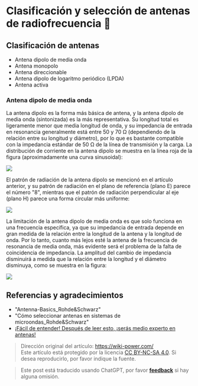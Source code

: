 # Clasificación y selección de antenas de radiofrecuencia 🚧

## Clasificación de antenas

- Antena dipolo de media onda
- Antena monopolo
- Antena direccionable
- Antena dipolo de logaritmo periódico (LPDA)
- Antena activa

### Antena dipolo de media onda

La antena dipolo es la forma más básica de antena, y la antena dipolo de media onda (sintonizada) es la más representativa. Su longitud total es ligeramente menor que media longitud de onda, y su impedancia de entrada en resonancia generalmente está entre 50 y 70 Ω (dependiendo de la relación entre su longitud y diámetro), por lo que es bastante compatible con la impedancia estándar de 50 Ω de la línea de transmisión y la carga. La distribución de corriente en la antena dipolo se muestra en la línea roja de la figura (aproximadamente una curva sinusoidal):

![](https://wiki-media-1253965369.cos.ap-guangzhou.myqcloud.com/img/20220620095017.png)

El patrón de radiación de la antena dipolo se mencionó en el artículo anterior, y su patrón de radiación en el plano de referencia (plano E) parece el número "8", mientras que el patrón de radiación perpendicular al eje (plano H) parece una forma circular más uniforme:

![](https://wiki-media-1253965369.cos.ap-guangzhou.myqcloud.com/img/20220615110744.png)

La limitación de la antena dipolo de media onda es que solo funciona en una frecuencia específica, ya que su impedancia de entrada depende en gran medida de la relación entre la longitud de la antena y la longitud de onda. Por lo tanto, cuanto más lejos esté la antena de la frecuencia de resonancia de media onda, más evidente será el problema de la falta de coincidencia de impedancia. La amplitud del cambio de impedancia disminuirá a medida que la relación entre la longitud y el diámetro disminuya, como se muestra en la figura:

![](https://wiki-media-1253965369.cos.ap-guangzhou.myqcloud.com/img/20220620142357.png)

## Referencias y agradecimientos

- "Antenna-Basics_Rohde&Schwarz"
- "Cómo seleccionar antenas en sistemas de microondas_Rohde&Schwarz"
- [¡Fácil de entender! Después de leer esto, ¡serás medio experto en antenas!](https://zhuanlan.zhihu.com/p/51098683)

> Dirección original del artículo: <https://wiki-power.com/>  
> Este artículo está protegido por la licencia [CC BY-NC-SA 4.0](https://creativecommons.org/licenses/by/4.0/deed.zh). Si desea reproducirlo, por favor indique la fuente.

> Este post está traducido usando ChatGPT, por favor [**feedback**](https://github.com/linyuxuanlin/Wiki_MkDocs/issues/new) si hay alguna omisión.
